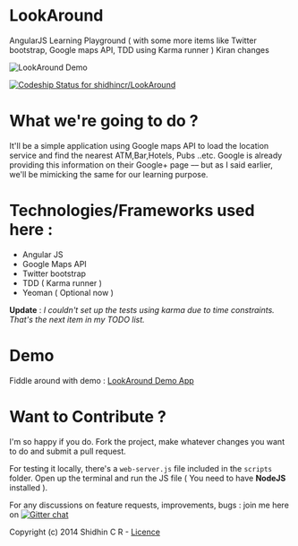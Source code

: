 LookAround
==========

AngularJS  Learning Playground ( with some more items like Twitter bootstrap, Google maps API, TDD using Karma runner ) Kiran changes

![LookAround Demo](https://raw.github.com/shidhincr/LookAround/master/demo/home.png)

[ ![Codeship Status for shidhincr/LookAround](https://www.codeship.io/projects/4f41c830-e268-0131-5932-1e7d1ef3bae4/status)](https://www.codeship.io/projects/25301)

What we're going to do ?
=======================

It'll be a simple application using Google maps API to load the location service and find the nearest ATM,Bar,Hotels, Pubs ..etc. Google is already
providing this information on their Google+ page –– but as I said earlier, we'll be mimicking the same for our learning purpose.

Technologies/Frameworks used here :
======================

- Angular JS
- Google Maps API
- Twitter bootstrap
- TDD ( Karma runner )
- Yeoman ( Optional now )


**Update** : *I couldn't set up the tests using karma due to time constraints. That's the next item in my TODO list.*

Demo
====

Fiddle around with demo : [LookAround Demo App ](http://lookaround.herokuapp.com/)

Want to Contribute ?
====

I'm so happy if you do. Fork the project, make whatever changes you want to do and submit a pull request. 

For testing it locally, there's a `web-server.js` file included in the `scripts` folder. Open up the terminal and run the JS file ( You need to have **NodeJS** installed ).

For any discussions on feature requests, improvements, bugs : join me here on [![Gitter chat](https://badges.gitter.im/shidhincr/LookAround.png)](https://gitter.im/shidhincr/LookAround)

Copyright (c) 2014 Shidhin C R - [Licence](LICENCE.txt)
